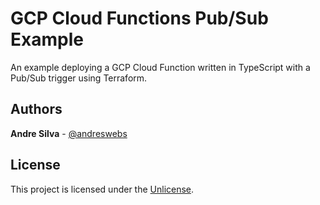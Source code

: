 # GCP Cloud Functions Pub/Sub Example

An example deploying a GCP Cloud Function written in TypeScript with a Pub/Sub
trigger using Terraform.

## Authors

**Andre Silva** - [@andreswebs](https://github.com/andreswebs)

## License

This project is licensed under the [Unlicense](UNLICENSE.md).
